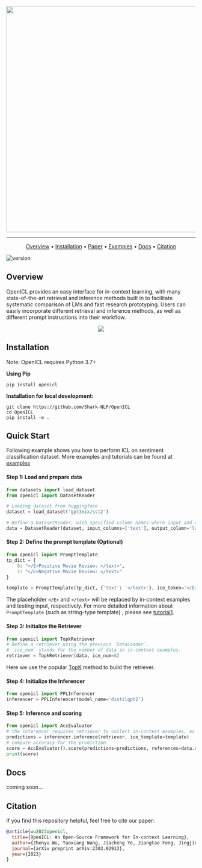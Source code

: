 <div align="center">
<img src="https://s1.ax1x.com/2023/03/07/ppZfEmq.png" border="0" width=600px/>
</div>

------

<p align="center">
  <a href="#overview">Overview</a> •
  <a href="#installation">Installation</a> •
  <a href="https://arxiv.org/abs/2303.02913">Paper</a> •
  <a href="https://github.com/Shark-NLP/OpenICL/tree/main/examples">Examples</a> •
  <a href="#docs">Docs</a> •
  <a href="#citation">Citation</a> 
</p>

![version](https://img.shields.io/badge/version-0.1.4-blue)


## Overview
OpenICL provides an easy interface for in-context learning, with many state-of-the-art retrieval and inference methods built in to facilitate systematic comparison of LMs and fast research prototyping. Users can easily incorporate different retrieval and inference methods, as well as different prompt instructions into their workflow. 
<div align="center">
<img src="https://s1.ax1x.com/2023/03/07/ppZWjmt.jpg"  border="0" />
</div>

## Installation
Note: OpenICL requires Python 3.7+

**Using Pip**
```
pip install openicl
```


**Installation for local development:**
```
git clone https://github.com/Shark-NLP/OpenICL
cd OpenICL
pip install -e .
```

## Quick Start
Following example shows you how to perform ICL on sentiment classification dataset.  More examples and tutorials can be found at [examples](https://github.com/Shark-NLP/OpenICL/tree/main/examples)

#### Step 1: Load and prepare data
```python
from datasets import load_dataset
from openicl import DatasetReader

# Loading dataset from huggingface
dataset = load_dataset('gpt3mix/sst2')

# Define a DatasetReader, with specified column names where input and output are stored.
data = DatasetReader(dataset, input_columns=['text'], output_column='label')
```

#### Step 2: Define the prompt template (Optional)
```python
from openicl import PromptTemplate
tp_dict = {
    0: "</E>Positive Movie Review: </text>",
    1: "</E>Negative Movie Review: </text>" 
}

template = PromptTemplate(tp_dict, {'text': '</text>'}, ice_token='</E>')
```
The placeholder `</E>` and `</text>` will be replaced by in-context examples and testing input, respectively. For more detailed information about `PromptTemplate` (such as string-type template) , please see [tutorial1](https://github.com/Shark-NLP/OpenICL/blob/main/examples/tutorials/openicl_tutorial1_getting_started.ipynb).

#### Step 3: Initialize the Retriever
```python
from openicl import TopkRetriever
# Define a retriever using the previous `DataLoader`.
# `ice_num` stands for the number of data in in-context examples.
retriever = TopkRetriever(data, ice_num=8)
```
Here we use the popular <a href="https://arxiv.org/abs/2101.06804">TopK</a> method to build the retriever. 

#### Step 4: Initialize the Inferencer 
```python
from openicl import PPLInferencer
inferencer = PPLInferencer(model_name='distilgpt2')
```

#### Step 5: Inference and scoring
```python
from openicl import AccEvaluator
# the inferencer requires retriever to collect in-context examples, as well as a template to wrap up these examples.
predictions = inferencer.inference(retriever, ice_template=template)
# compute accuracy for the prediction
score = AccEvaluator().score(predictions=predictions, references=data.references)
print(score)
```



## Docs
coming soon...

## Citation
If you find this repository helpful, feel free to cite our paper:
```bibtex
@article{wu2023openicl,
  title={OpenICL: An Open-Source Framework for In-context Learning},
  author={Zhenyu Wu, Yaoxiang Wang, Jiacheng Ye, Jiangtao Feng, Jingjing Xu, Yu Qiao, Zhiyong Wu},
  journal={arXiv preprint arXiv:2303.02913},
  year={2023}
}
```